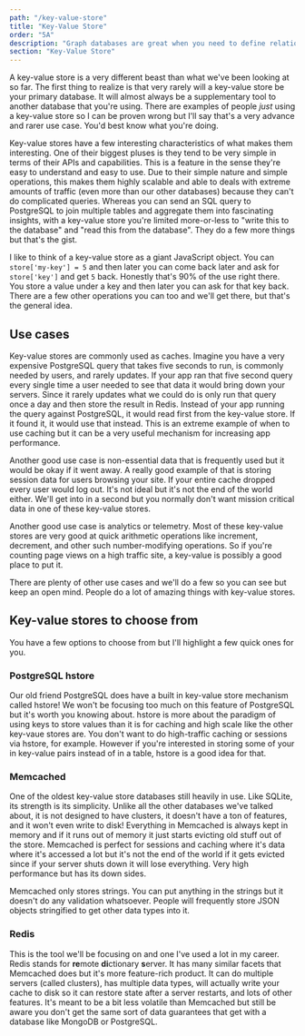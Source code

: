 ```yaml
---
path: "/key-value-store"
title: "Key-Value Store"
order: "5A"
description: "Graph databases are great when you need to define relations between objects that can have complex webs of relations especially for things like social networks."
section: "Key-Value Store"
---
```


A key-value store is a very different beast than what we've been looking at so far. The first thing to realize is that very rarely will a key-value store be your primary database. It will almost always be a supplementary tool to another database that you're using. There are examples of people _just_ using a key-value store so I can be proven wrong but I'll say that's a very advance and rarer use case. You'd best know what you're doing.

Key-value stores have a few interesting characteristics of what makes them interesting. One of their biggest pluses is they tend to be very simple in terms of their APIs and capabilities. This is a feature in the sense they're easy to understand and easy to use. Due to their simple nature and simple operations, this makes them highly scalable and able to deals with extreme amounts of traffic (even more than our other databases) because they can't do complicated queries. Whereas you can send an SQL query to PostgreSQL to join multiple tables and aggregate them into fascinating insights, with a key-value store you're limited more-or-less to "write this to the database" and "read this from the database". They do a few more things but that's the gist.

I like to think of a key-value store as a giant JavaScript object. You can `store['my-key'] = 5` and then later you can come back later and ask for `store['key']` and get `5` back. Honestly that's 90% of the use right there. You store a value under a key and then later you can ask for that key back. There are a few other operations you can too and we'll get there, but that's the general idea.

## Use cases

Key-value stores are commonly used as caches. Imagine you have a very expensive PostgreSQL query that takes five seconds to run, is commonly needed by users, and rarely updates. If your app ran that five second query every single time a user needed to see that data it would bring down your servers. Since it rarely updates what we could do is only run that query once a day and then store the result in Redis. Instead of your app running the query against PostgreSQL, it would read first from the key-value store. If it found it, it would use that instead. This is an extreme example of when to use caching but it can be a very useful mechanism for increasing app performance.

Another good use case is non-essential data that is frequently used but it would be okay if it went away. A really good example of that is storing session data for users browsing your site. If your entire cache dropped every user would log out. It's not ideal but it's not the end of the world either. We'll get into in a second but you normally don't want mission critical data in one of these key-value stores.

Another good use case is analytics or telemetry. Most of these key-value stores are very good at quick arithmetic operations like increment, decrement, and other such number-modifying operations. So if you're counting page views on a high traffic site, a key-value is possibly a good place to put it.

There are plenty of other use cases and we'll do a few so you can see but keep an open mind. People do a lot of amazing things with key-value stores.

## Key-value stores to choose from

You have a few options to choose from but I'll highlight a few quick ones for you.

### PostgreSQL hstore

Our old friend PostgreSQL does have a built in key-value store mechanism called hstore! We won't be focusing too much on this feature of PostgreSQL but it's worth you knowing about. hstore is more about the paradigm of using keys to store values than it is for caching and high scale like the other key-vaue stores are. You don't want to do high-traffic caching or sessions via hstore, for example. However if you're interested in storing some of your in key-value pairs instead of in a table, hstore is a good idea for that.

### Memcached

One of the oldest key-value store databases still heavily in use. Like SQLite, its strength is its simplicity. Unlike all the other databases we've talked about, it is not designed to have clusters, it doesn't have a ton of features, and it won't even write to disk! Everything in Memcached is always kept in memory and if it runs out of memory it just starts evicting old stuff out of the store. Memcached is perfect for sessions and caching where it's data where it's accessed a lot but it's not the end of the world if it gets evicted since if your server shuts down it will lose everything. Very high performance but has its down sides.

Memcached only stores strings. You can put anything in the strings but it doesn't do any validation whatsoever. People will frequently store JSON objects stringified to get other data types into it.

### Redis

This is the tool we'll be focusing on and one I've used a lot in my career. Redis stands for **re**mote **di**ctionary **s**erver. It has many similar facets that Memcached does but it's more feature-rich product. It can do multiple servers (called clusters), has multiple data types, will actually write your cache to disk so it can restore state after a server restarts, and lots of other features. It's meant to be a bit less volatile than Memcached but still be aware you don't get the same sort of data guarantees that get with a database like MongoDB or PostgreSQL.

